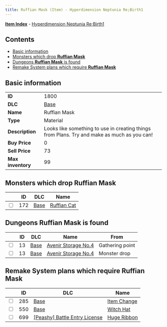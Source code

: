 ```yaml
---
title: Ruffian Mask (Item) - Hyperdimension Neptunia Re;Birth1
---
```


[**Item Index**](/neptunia/rb1/item/index.html) - [Hyperdimension Neptunia Re;Birth1](/neptunia/rb1)

## Contents

- [Basic information](#basic-information)
- [Monsters which drop **Ruffian Mask**](#monsters-which-drop-ruffian-mask)
- [Dungeons **Ruffian Mask** is found](#dungeons-ruffian-mask-is-found)
- [Remake System plans which require **Ruffian Mask**](#remake-system-plans-which-require-ruffian-mask)

## Basic information

|   |   |
| -- | -- |
| **ID** | 1800 |
| **DLC** | [Base](/neptunia/rb1/dlc/1-base.html) |
| **Name** | Ruffian Mask |
| **Type** | Material |
| **Description** | Looks like something to use in creating things from Plans. Try and make as much as you can! |
| **Buy Price** | 0 |
| **Sell Price** | 73 |
| **Max inventory** | 99 |


## Monsters which drop **Ruffian Mask**

|    | ID | DLC | Name |
| -- | -- | --- | ---- |
| <input type="checkbox" id="rb1-monster-1-172" class="trackbox" /> | 172 | [Base](/neptunia/rb1/dlc/1-base.html) | [Ruffian Cat](/neptunia/rb1/monster/1-172-ruffian-cat.html) |


## Dungeons **Ruffian Mask** is found

|    | ID | DLC | Name | From |
| -- | -- | --- | ---- | ---- |
| <input type="checkbox" id="rb1-dungeon-1-13" class="trackbox" /> | 13 | [Base](/neptunia/rb1/dlc/1-base.html) | [Avenir Storage No.4](/neptunia/rb1/dungeon/1-13-avenir-storage-no-4.html) | Gathering point |
| <input type="checkbox" id="rb1-dungeon-1-13" class="trackbox" /> | 13 | [Base](/neptunia/rb1/dlc/1-base.html) | [Avenir Storage No.4](/neptunia/rb1/dungeon/1-13-avenir-storage-no-4.html) | Monster drop |


## Remake System plans which require **Ruffian Mask**

|    | ID | DLC | Name |
| -- | -- | --- | ---- |
| <input type="checkbox" id="rb1-quest-1-285" class="trackbox" /> | 285 | [Base](/neptunia/rb1/dlc/1-base.html) | [Item Change](/neptunia/rb1/quest/1-285-item-change.html) |
| <input type="checkbox" id="rb1-quest-1-550" class="trackbox" /> | 550 | [Base](/neptunia/rb1/dlc/1-base.html) | [Witch Hat](/neptunia/rb1/quest/1-550-witch-hat.html) |
| <input type="checkbox" id="rb1-quest-8-699" class="trackbox" /> | 699 | [[Peashy] Battle Entry License](/neptunia/rb1/dlc/8-peashy.html) | [Huge Ribbon](/neptunia/rb1/quest/8-699-huge-ribbon.html) |
